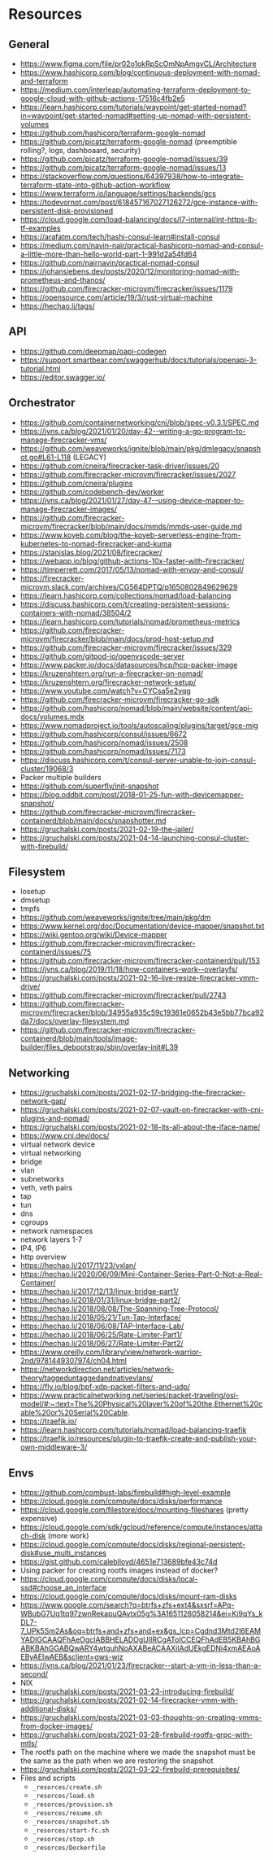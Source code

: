 # Resources

## General
- https://www.figma.com/file/pr02o1okRpScOmNpAmgvCL/Architecture
- https://www.hashicorp.com/blog/continuous-deployment-with-nomad-and-terraform
- https://medium.com/interleap/automating-terraform-deployment-to-google-cloud-with-github-actions-17516c4fb2e5
- https://learn.hashicorp.com/tutorials/waypoint/get-started-nomad?in=waypoint/get-started-nomad#setting-up-nomad-with-persistent-volumes
- https://github.com/hashicorp/terraform-google-nomad
- https://github.com/picatz/terraform-google-nomad (preemptible rolling?, logs, dashboaard, security)
- https://github.com/picatz/terraform-google-nomad/issues/39
- https://github.com/picatz/terraform-google-nomad/issues/13
- https://stackoverflow.com/questions/64397938/how-to-integrate-terraform-state-into-github-action-workflow
- https://www.terraform.io/language/settings/backends/gcs
- https://todevornot.com/post/618457167027126272/gce-instance-with-persistent-disk-provisioned
- https://cloud.google.com/load-balancing/docs/l7-internal/int-https-lb-tf-examples
- https://arafatm.com/tech/hashi-consul-learn#install-consul
- https://medium.com/navin-nair/practical-hashicorp-nomad-and-consul-a-little-more-than-hello-world-part-1-991d2a54fd64
- https://github.com/nairnavin/practical-nomad-consul
- https://johansiebens.dev/posts/2020/12/monitoring-nomad-with-prometheus-and-thanos/
- https://github.com/firecracker-microvm/firecracker/issues/1179
- https://opensource.com/article/19/3/rust-virtual-machine
- https://hechao.li/tags/

## API
- https://github.com/deepmap/oapi-codegen
- https://support.smartbear.com/swaggerhub/docs/tutorials/openapi-3-tutorial.html
- https://editor.swagger.io/

## Orchestrator
- https://github.com/containernetworking/cni/blob/spec-v0.3.1/SPEC.md
- https://jvns.ca/blog/2021/01/20/day-42--writing-a-go-program-to-manage-firecracker-vms/
- https://github.com/weaveworks/ignite/blob/main/pkg/dmlegacy/snapshot.go#L61-L118 (LEGACY)
- https://github.com/cneira/firecracker-task-driver/issues/20
- https://github.com/firecracker-microvm/firecracker/issues/2027
- https://github.com/cneira/plugins
- https://github.com/codebench-dev/worker
- https://jvns.ca/blog/2021/01/27/day-47--using-device-mapper-to-manage-firecracker-images/
- https://github.com/firecracker-microvm/firecracker/blob/main/docs/mmds/mmds-user-guide.md
- https://www.koyeb.com/blog/the-koyeb-serverless-engine-from-kubernetes-to-nomad-firecracker-and-kuma
- https://stanislas.blog/2021/08/firecracker/
- https://webapp.io/blog/github-actions-10x-faster-with-firecracker/
- https://timperrett.com/2017/05/13/nomad-with-envoy-and-consul/
- https://firecracker-microvm.slack.com/archives/CG564DPTQ/p1650802849629629
- https://learn.hashicorp.com/collections/nomad/load-balancing
- https://discuss.hashicorp.com/t/creating-persistent-sessions-containers-with-nomad/38504/2
- https://learn.hashicorp.com/tutorials/nomad/prometheus-metrics
- https://github.com/firecracker-microvm/firecracker/blob/main/docs/prod-host-setup.md
- https://github.com/firecracker-microvm/firecracker/issues/329
- https://github.com/gitpod-io/openvscode-server
- https://www.packer.io/docs/datasources/hcp/hcp-packer-image
- https://kruzenshtern.org/run-a-firecracker-on-nomad/
- https://kruzenshtern.org/firecracker-network-setup/
- https://www.youtube.com/watch?v=CYCsa5e2vqg
- https://github.com/firecracker-microvm/firecracker-go-sdk
- https://github.com/hashicorp/nomad/blob/main/website/content/api-docs/volumes.mdx
- https://www.nomadproject.io/tools/autoscaling/plugins/target/gce-mig
- https://github.com/hashicorp/consul/issues/6672
- https://github.com/hashicorp/nomad/issues/2508
- https://github.com/hashicorp/nomad/issues/7173
- https://discuss.hashicorp.com/t/consul-server-unable-to-join-consul-cluster/19068/3
- Packer multiple builders
- https://github.com/superfly/init-snapshot
- https://blog.oddbit.com/post/2018-01-25-fun-with-devicemapper-snapshot/
- https://github.com/firecracker-microvm/firecracker-containerd/blob/main/docs/snapshotter.md
- https://gruchalski.com/posts/2021-02-19-the-jailer/
- https://gruchalski.com/posts/2021-04-14-launching-consul-cluster-with-firebuild/

## Filesystem
- losetup
- dmsetup
- tmpfs
- https://github.com/weaveworks/ignite/tree/main/pkg/dm
- https://www.kernel.org/doc/Documentation/device-mapper/snapshot.txt
- https://wiki.gentoo.org/wiki/Device-mapper
- https://github.com/firecracker-microvm/firecracker-containerd/issues/75
- https://github.com/firecracker-microvm/firecracker-containerd/pull/153
- https://jvns.ca/blog/2019/11/18/how-containers-work--overlayfs/
- https://gruchalski.com/posts/2021-02-16-live-resize-firecracker-vmm-drive/
- https://github.com/firecracker-microvm/firecracker/pull/2743
- https://github.com/firecracker-microvm/firecracker/blob/34955a935c59c19361e0652b43e5bb77bca92da7/docs/overlay-filesystem.md
- https://github.com/firecracker-microvm/firecracker-containerd/blob/main/tools/image-builder/files_debootstrap/sbin/overlay-init#L39

## Networking
- https://gruchalski.com/posts/2021-02-17-bridging-the-firecracker-network-gap/
- https://gruchalski.com/posts/2021-02-07-vault-on-firecracker-with-cni-plugins-and-nomad/
- https://gruchalski.com/posts/2021-02-18-its-all-about-the-iface-name/
- https://www.cni.dev/docs/
- virtual network device
- virtual networking
- bridge
- vlan
- subnetworks
- veth, veth pairs
- tap
- tun
- dns
- cgroups
- network namespaces
- network layers 1-7
- IP4, IP6
- http overview
- https://hechao.li/2017/11/23/vxlan/
- https://hechao.li/2020/06/09/Mini-Container-Series-Part-0-Not-a-Real-Container/
- https://hechao.li/2017/12/13/linux-bridge-part1/
- https://hechao.li/2018/01/31/linux-bridge-part2/
- https://hechao.li/2018/08/08/The-Spanning-Tree-Protocol/
- https://hechao.li/2018/05/21/Tun-Tap-Interface/
- https://hechao.li/2018/06/08/TAP-Interface-Lab/
- https://hechao.li/2018/06/25/Rate-Limiter-Part1/
- https://hechao.li/2018/06/27/Rate-Limiter-Part2/
- https://www.oreilly.com/library/view/network-warrior-2nd/9781449307974/ch04.html
- https://networkdirection.net/articles/network-theory/taggeduntaggedandnativevlans/
- https://fly.io/blog/bpf-xdp-packet-filters-and-udp/ 
- https://www.practicalnetworking.net/series/packet-traveling/osi-model/#:~:text=The%20Physical%20layer%20of%20the,Ethernet%20cable%20or%20Serial%20Cable.
- https://traefik.io/
- https://learn.hashicorp.com/tutorials/nomad/load-balancing-traefik
- https://traefik.io/resources/plugin-to-traefik-create-and-publish-your-own-middleware-3/

## Envs
- https://github.com/combust-labs/firebuild#high-level-example
- https://cloud.google.com/compute/docs/disks/performance
- https://cloud.google.com/filestore/docs/mounting-fileshares (pretty expensive)
- https://cloud.google.com/sdk/gcloud/reference/compute/instances/attach-disk (more work)
- https://cloud.google.com/compute/docs/disks/regional-persistent-disk#use_multi_instances
- https://gist.github.com/caleblloyd/4651e713689bfe43c74d
- Using packer for creating rootfs images instead of docker?
- https://cloud.google.com/compute/docs/disks/local-ssd#choose_an_interface
- https://cloud.google.com/compute/docs/disks/mount-ram-disks
- https://www.google.com/search?q=btrfs+zfs+ext4&sxsrf=APq-WBubG7Uq1tq97zwnRekapuQAytx05g%3A1651126058214&ei=Ki9qYs_kDL7-7_UPk5Sm2As&oq=btrfs+and+zfs+and+ex&gs_lcp=Cgdnd3Mtd2l6EAMYADIGCAAQFhAeOgcIABBHELADOgUIIRCgAToICCEQFhAdEB5KBAhBGABKBAhGGABQwARY4wtguhNoAXABeACAAXiIAdUEkgEDNi4xmAEAoAEByAEIwAEB&sclient=gws-wiz
- https://jvns.ca/blog/2021/01/23/firecracker--start-a-vm-in-less-than-a-second/
- NIX
- https://gruchalski.com/posts/2021-03-23-introducing-firebuild/
- https://gruchalski.com/posts/2021-02-14-firecracker-vmm-with-additional-disks/
- https://gruchalski.com/posts/2021-03-03-thoughts-on-creating-vmms-from-docker-images/
- https://gruchalski.com/posts/2021-03-28-firebuild-rootfs-grpc-with-mtls/
- The rootfs path on the machine where we made the snapshot must be the same as the path when we are restoring the snapshot
- https://gruchalski.com/posts/2021-03-22-firebuild-prerequisites/
- Files and scripts
  - `_resorces/create.sh`
  - `_resorces/load.sh`
  - `_resorces/provision.sh`
  - `_resorces/resume.sh`
  - `_resorces/snapshot.sh`
  - `_resorces/start-fc.sh`
  - `_resorces/stop.sh`
  - `_resorces/Dockerfile`
